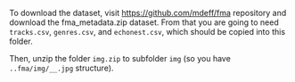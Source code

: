 To download the dataset, visit https://github.com/mdeff/fma repository and download the fma_metadata.zip dataset. 
From that you are going to need `tracks.csv`, `genres.csv`, and `echonest.csv`,
which should be copied into this folder.

Then, unzip the folder `img.zip` to subfolder `img` (so you have `..fma/img/__.jpg` structure).
